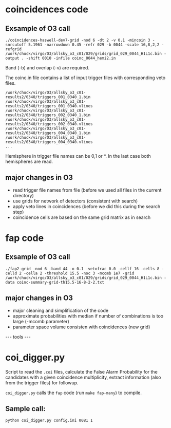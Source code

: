 # coincidences code

## Exsample of O3 call
`./coincidences-haswell-dev7-grid -nod 6 -dt 2 -v 0.1 -mincoin 3 -snrcutoff 5.1961 -narrowdown 0.45 -refr 029 -b 0044 -scale 16,8,2,2 -refgrid /work/chuck/virgo/O3/allsky_o3_c01/029/grids/grid_029_0044_H1L1c.bin -output . -shift 0010 -infile coinc_0044_hemi2.in`

Band (-b) and overlap (-v) are required.

The coinc.in file contains a list of input trigger files with corresponding veto files.

```
/work/chuck/virgo/O3/allsky_o3_c01-results2/0340/triggers_001_0340_1.bin /work/chuck/virgo/O3/allsky_o3_c01-results2/0340/triggers_001_0340.vlines
/work/chuck/virgo/O3/allsky_o3_c01-results2/0340/triggers_002_0340_1.bin /work/chuck/virgo/O3/allsky_o3_c01-results2/0340/triggers_002_0340.vlines
/work/chuck/virgo/O3/allsky_o3_c01-results2/0340/triggers_004_0340_1.bin /work/chuck/virgo/O3/allsky_o3_c01-results2/0340/triggers_004_0340.vlines
...
```

Hemisphere in trigger file names can be 0,1 or *. In the last case both hemispheres are read.

## major changes in O3

* read trigger file names from file (before we used all files in the current directory)
* use grids for network of detectors (consistent with search)
* apply veto lines in coincidences (before we did this during the search step)
* coincidence cells are based on the same grid matrix as in search

# fap code

## Exsample of O3 call

`./fap2-grid -nod 6 -band 44 -o 0.1 -vetofrac 0.0 -cellf 16 -cells 8 -celld 2 -cella 2 -threshold 15.5 -noc 3 -mcomb 1e7 -grid /work/chuck/virgo/O3/allsky_o3_c01/029/grids/grid_029_0044_H1L1c.bin -data coinc-summary-grid-th15.5-16-8-2-2.txt`

## major changes in O3

* major cleaning and simplification of the code
* approximate probabilities with median if number of combinations is too large (-mcomb parameter)
* parameter space volume consisten with coincidences (new grid)




--- tools ---

# coi_digger.py 

Script to read the `.coi` files, calculate the False Alarm Probability for the candidates 
with a given coincidence multiplicity, extract information (also from the trigger files) 
for followup. 

`coi_digger.py` calls the `fap` code (run `make fap-many`) to compile. 

## Sample call: 

```
python coi_digger.py config.ini 0081 1
```

